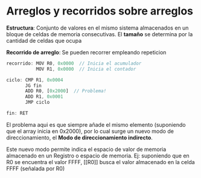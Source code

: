 # Arreglos y recorridos sobre arreglos

**Estructura**: Conjunto de valores en el mismo sistema almacenados en un bloque de celdas de memoria consecutivas. El **tamaño** se determina por la cantidad de celdas que ocupa

**Recorrido de arreglo**: Se pueden recorrer empleando repeticion
```js
recorrido: MOV R0, 0x0000  // Inicia el acumulador
           MOV R1, 0x0000  // Inicia el contador

ciclo: CMP R1, 0x0004
       JG fin
       ADD R0, [0x2000]  // Problema!
       ADD R1, 0x0001
       JMP ciclo

fin: RET
```
El problema aqui es que siempre añade el mismo elemento (suponiendo que el array inicia en 0x2000), por lo cual surge un nuevo modo de direccionamiento, el **Modo de direccionamiento indirecto**.

Este nuevo modo permite indica el espacio de valor de memoria almacenado en un Registro o espacio de memoria. Ej: suponiendo que en R0 se encuentra el valor FFFF, [[R0]] busca el valor almacenado en la celda FFFF (señalada por R0)